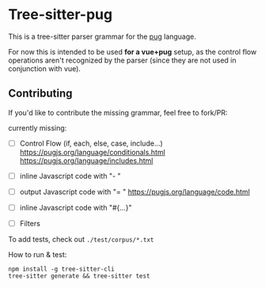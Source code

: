 # Tree-sitter-pug

This is a tree-sitter parser grammar for the [pug](https://github.com/pugjs/pug) language.

For now this is intended to be used **for a vue+pug** setup, as the control flow operations aren't recognized by the parser (since they are not used in conjunction with vue).

## Contributing

If you'd like to contribute the missing grammar, feel free to fork/PR:

currently missing:

- [ ] Control Flow (if, each, else, case, include...)
  https://pugjs.org/language/conditionals.html
  https://pugjs.org/language/includes.html
- [ ] inline Javascript code with "- "
- [ ] output Javascript code with "= "
  https://pugjs.org/language/code.html
- [ ] inline Javascript code with "#{...}"
- [ ] Filters


To add tests, check out `./test/corpus/*.txt`

How to run & test:

```
npm install -g tree-sitter-cli
tree-sitter generate && tree-sitter test
```

